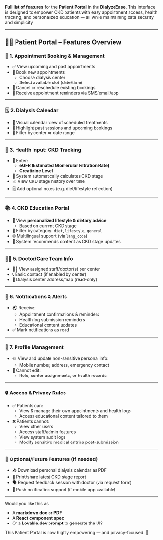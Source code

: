 **Full list of features** for the **Patient Portal** in the **DialyzeEase**. This interface is designed to empower CKD patients with easy appointment access, health tracking, and personalized education — all while maintaining data security and simplicity.

---

## 👩‍🦰 **Patient Portal – Features Overview**

### 📆 1. **Appointment Booking & Management**
- ✅ View upcoming and past appointments
- 📅 Book new appointments:
  - Choose dialysis center
  - Select available slot (date/time)
- 🔁 Cancel or reschedule existing bookings
- 🔔 Receive appointment reminders via SMS/email/app

---

### 🗓️ 2. **Dialysis Calendar**
- 📍 Visual calendar view of scheduled treatments
- 🧾 Highlight past sessions and upcoming bookings
- 🔄 Filter by center or date range

---

### 🧪 3. **Health Input: CKD Tracking**
- 🧬 Enter:
  - **eGFR (Estimated Glomerular Filtration Rate)**
  - **Creatinine Level**
- 🧠 System automatically calculates CKD stage
- 📈 View CKD stage history over time
- 🗒 Add optional notes (e.g. diet/lifestyle reflection)

---

### 📚 4. **CKD Education Portal**
- 📖 View **personalized lifestyle & dietary advice**
  - Based on current CKD stage
- 📂 Filter by category: `diet`, `lifestyle`, `general`
- 🌐 Multilingual support (via `lang_code`)
- 🧠 System recommends content as CKD stage updates

---

### 🧑‍⚕️ 5. **Doctor/Care Team Info**
- 👨‍⚕️ View assigned staff/doctor(s) per center
- 📞 Basic contact (if enabled by center)
- 📍 Dialysis center address/map (read-only)

---

### 🔔 6. **Notifications & Alerts**
- 📬 Receive:
  - Appointment confirmations & reminders
  - Health log submission reminders
  - Educational content updates
- ✅ Mark notifications as read

---

### 👤 7. **Profile Management**
- ✏️ View and update non-sensitive personal info:
  - Mobile number, address, emergency contact
- 🔐 Cannot edit:
  - Role, center assignments, or health records

---

### 🔒 Access & Privacy Rules
- ✅ Patients can:
  - View & manage their own appointments and health logs
  - Access educational content tailored to them
- ❌ Patients cannot:
  - View other users
  - Access staff/admin features
  - View system audit logs
  - Modify sensitive medical entries post-submission

---

### 🌟 Optional/Future Features (if needed)
- 📥 Download personal dialysis calendar as PDF
- 📄 Print/share latest CKD stage report
- 🗣️ Request feedback session with doctor (via request form)
- 📲 Push notification support (if mobile app available)

---

Would you like this as:
- A **markdown doc or PDF**
- A **React component spec**
- Or a **Lovable.dev prompt** to generate the UI?

This Patient Portal is now highly empowering — and privacy-focused. 💙